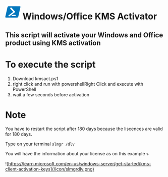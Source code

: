 # ![pwsh](/icon/powershell.png) Windows/Office KMS Activator
## This script will activate your Windows and Office product using KMS activation

# To execute the script
1. Download kmsact.ps1
2. right click and run with powershellRight Click and execute with PowerShell
3. wait a few seconds before activation

# Note
You have to restart the script after 180 days because the liscences are valid for 180 days.

Type on your terminal `slmgr /dlv` 

You will have the information about your license as on this example :arrow_heading_down:

![https://learn.microsoft.com/en-us/windows-server/get-started/kms-client-activation-keys](/icon/slmgrdlv.png)
   
